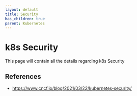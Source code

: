 ```yaml
---
layout: default
title: Security
has_children: true
parent: Kubernetes
---
```


# k8s Security
This page will contain all the details regarding k8s Security
## References
* https://www.cncf.io/blog/2021/03/22/kubernetes-security/